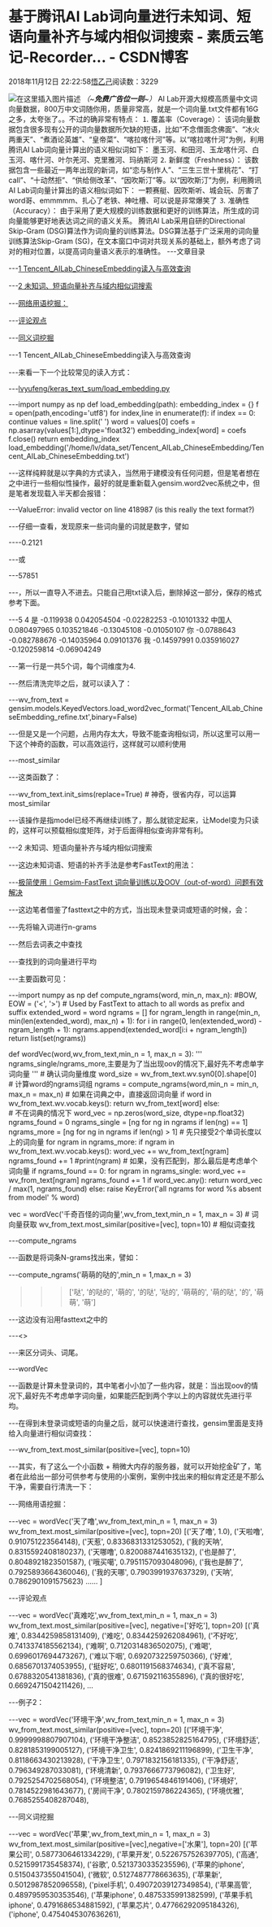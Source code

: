
# 基于腾讯AI Lab词向量进行未知词、短语向量补齐与域内相似词搜索 - 素质云笔记-Recorder... - CSDN博客

2018年11月12日 22:22:58[悟乙己](https://me.csdn.net/sinat_26917383)阅读数：3229


![在这里插入图片描述](https://img-blog.csdnimg.cn/20181112212351689.png?x-oss-process=image/watermark,type_ZmFuZ3poZW5naGVpdGk,shadow_10,text_aHR0cHM6Ly9ibG9nLmNzZG4ubmV0L3NpbmF0XzI2OTE3Mzgz,size_16,color_FFFFFF,t_70)
*（~**免费广告位一则**~）*
[
](https://img-blog.csdnimg.cn/20181112212351689.png?x-oss-process=image/watermark,type_ZmFuZ3poZW5naGVpdGk,shadow_10,text_aHR0cHM6Ly9ibG9nLmNzZG4ubmV0L3NpbmF0XzI2OTE3Mzgz,size_16,color_FFFFFF,t_70)AI Lab开源大规模高质量中文词向量数据，800万中文词随你用，质量非常高，就是一个词向量.txt文件都有16G之多，太夸张了。。不过的确非常有特点：
[
](https://img-blog.csdnimg.cn/20181112212351689.png?x-oss-process=image/watermark,type_ZmFuZ3poZW5naGVpdGk,shadow_10,text_aHR0cHM6Ly9ibG9nLmNzZG4ubmV0L3NpbmF0XzI2OTE3Mzgz,size_16,color_FFFFFF,t_70)⒈ 覆盖率（Coverage）：
[
](https://img-blog.csdnimg.cn/20181112212351689.png?x-oss-process=image/watermark,type_ZmFuZ3poZW5naGVpdGk,shadow_10,text_aHR0cHM6Ly9ibG9nLmNzZG4ubmV0L3NpbmF0XzI2OTE3Mzgz,size_16,color_FFFFFF,t_70)该词向量数据包含很多现有公开的词向量数据所欠缺的短语，比如“不念僧面念佛面”、“冰火两重天”、“煮酒论英雄”、“皇帝菜”、“喀拉喀什河”等。以“喀拉喀什河”为例，利用腾讯AI Lab词向量计算出的语义相似词如下：
[
](https://img-blog.csdnimg.cn/20181112212351689.png?x-oss-process=image/watermark,type_ZmFuZ3poZW5naGVpdGk,shadow_10,text_aHR0cHM6Ly9ibG9nLmNzZG4ubmV0L3NpbmF0XzI2OTE3Mzgz,size_16,color_FFFFFF,t_70)墨玉河、和田河、玉龙喀什河、白玉河、喀什河、叶尔羌河、克里雅河、玛纳斯河
[
](https://img-blog.csdnimg.cn/20181112212351689.png?x-oss-process=image/watermark,type_ZmFuZ3poZW5naGVpdGk,shadow_10,text_aHR0cHM6Ly9ibG9nLmNzZG4ubmV0L3NpbmF0XzI2OTE3Mzgz,size_16,color_FFFFFF,t_70)⒉ 新鲜度（Freshness）：
[
](https://img-blog.csdnimg.cn/20181112212351689.png?x-oss-process=image/watermark,type_ZmFuZ3poZW5naGVpdGk,shadow_10,text_aHR0cHM6Ly9ibG9nLmNzZG4ubmV0L3NpbmF0XzI2OTE3Mzgz,size_16,color_FFFFFF,t_70)该数据包含一些最近一两年出现的新词，如“恋与制作人”、“三生三世十里桃花”、“打call”、“十动然拒”、“供给侧改革”、“因吹斯汀”等。以“因吹斯汀”为例，利用腾讯AI Lab词向量计算出的语义相似词如下：
[
](https://img-blog.csdnimg.cn/20181112212351689.png?x-oss-process=image/watermark,type_ZmFuZ3poZW5naGVpdGk,shadow_10,text_aHR0cHM6Ly9ibG9nLmNzZG4ubmV0L3NpbmF0XzI2OTE3Mzgz,size_16,color_FFFFFF,t_70)一颗赛艇、因吹斯听、城会玩、厉害了word哥、emmmmm、扎心了老铁、神吐槽、可以说是非常爆笑了
[
](https://img-blog.csdnimg.cn/20181112212351689.png?x-oss-process=image/watermark,type_ZmFuZ3poZW5naGVpdGk,shadow_10,text_aHR0cHM6Ly9ibG9nLmNzZG4ubmV0L3NpbmF0XzI2OTE3Mzgz,size_16,color_FFFFFF,t_70)⒊ 准确性（Accuracy）：
[
](https://img-blog.csdnimg.cn/20181112212351689.png?x-oss-process=image/watermark,type_ZmFuZ3poZW5naGVpdGk,shadow_10,text_aHR0cHM6Ly9ibG9nLmNzZG4ubmV0L3NpbmF0XzI2OTE3Mzgz,size_16,color_FFFFFF,t_70)由于采用了更大规模的训练数据和更好的训练算法，所生成的词向量能够更好地表达词之间的语义关系。
[
](https://img-blog.csdnimg.cn/20181112212351689.png?x-oss-process=image/watermark,type_ZmFuZ3poZW5naGVpdGk,shadow_10,text_aHR0cHM6Ly9ibG9nLmNzZG4ubmV0L3NpbmF0XzI2OTE3Mzgz,size_16,color_FFFFFF,t_70)腾讯AI Lab采用自研的Directional Skip-Gram (DSG)算法作为词向量的训练算法。DSG算法基于广泛采用的词向量训练算法Skip-Gram (SG)，在文本窗口中词对共现关系的基础上，额外考虑了词对的相对位置，以提高词向量语义表示的准确性。
[
](https://img-blog.csdnimg.cn/20181112212351689.png?x-oss-process=image/watermark,type_ZmFuZ3poZW5naGVpdGk,shadow_10,text_aHR0cHM6Ly9ibG9nLmNzZG4ubmV0L3NpbmF0XzI2OTE3Mzgz,size_16,color_FFFFFF,t_70)
---文章目录

---[1  Tencent_AILab_ChineseEmbedding读入与高效查询](#1__Tencent_AILab_ChineseEmbedding_33)

---[2 未知词、短语向量补齐与域内相似词搜索](#2__88)

---[网络用语挖掘：](#_167)

---[评论观点](#_187)

---[同义词挖掘](#_229)


---1  Tencent_AILab_ChineseEmbedding读入与高效查询

---来看一下一个比较常见的读入方式：

---[lvyufeng/keras_text_sum/load_embedding.py](https://github.com/lvyufeng/keras_text_sum/blob/77d2f8beef5739fa51f507d06e63a916f9d7de87/utils/load_embedding.py)

---import numpy as np
def load_embedding(path):
    embedding_index = {}
    f = open(path,encoding='utf8')
    for index,line in enumerate(f):
        if index == 0:
            continue
        values = line.split(' ')
        word = values[0]
        coefs = np.asarray(values[1:],dtype='float32')
        embedding_index[word] = coefs
    f.close()
    return embedding_index
load_embedding('/home/lv/data_set/Tencent_AILab_ChineseEmbedding/Tencent_AILab_ChineseEmbedding.txt')

---这样纯粹就是以字典的方式读入，当然用于建模没有任何问题，但是笔者想在之中进行一些相似性操作，最好的就是重新载入gensim.word2vec系统之中，但是笔者发现载入半天都会报错：

---ValueError: invalid vector on line 418987 (is this really the text format?)

---仔细一查看，发现原来一些词向量的词就是数字，譬如

----0.2121

---或

---57851

---，所以一直导入不进去。只能自己用txt读入后，删除掉这一部分，保存的格式参考下面。

---5 4
是 -0.119938 0.042054504 -0.02282253 -0.10101332
中国人 0.080497965 0.103521846 -0.13045108 -0.01050107
你 -0.0788643 -0.082788676 -0.14035964 0.09101376
我 -0.14597991 0.035916027 -0.120259814 -0.06904249

---第一行是一共5个词，每个词维度为4.

---然后清洗完毕之后，就可以读入了：

---wv_from_text = gensim.models.KeyedVectors.load_word2vec_format('Tencent_AILab_ChineseEmbedding_refine.txt',binary=False)

---但是又是一个问题，占用内存太大，导致不能查询相似词，所以这里可以用一下这个神奇的函数，可以高效运行，这样就可以顺利使用

---most_similar

---这类函数了：

---wv_from_text.init_sims(replace=True)  \# 神奇，很省内存，可以运算most_similar

---该操作是指model已经不再继续训练了，那么就锁定起来，让Model变为只读的，这样可以预载相似度矩阵，对于后面得相似查询非常有利。

---2 未知词、短语向量补齐与域内相似词搜索

---这边未知词语、短语的补齐手法是参考FastText的用法：

---[极简使用︱Gemsim-FastText 词向量训练以及OOV（out-of-word）问题有效解决](https://blog.csdn.net/sinat_26917383/article/details/83041424)

---这边笔者借鉴了fasttext之中的方式，当出现未登录词或短语的时候，会：

---先将输入词进行n-grams

---然后去词表之中查找

---查找到的词向量进行平均

---主要函数可见：

---import numpy as np
def compute_ngrams(word, min_n, max_n):
    \#BOW, EOW = ('<', '>')  \# Used by FastText to attach to all words as prefix and suffix
    extended_word =  word
    ngrams = []
    for ngram_length in range(min_n, min(len(extended_word), max_n) + 1):
        for i in range(0, len(extended_word) - ngram_length + 1):
            ngrams.append(extended_word[i:i + ngram_length])
    return list(set(ngrams))

def wordVec(word,wv_from_text,min_n = 1, max_n = 3):
    '''
    ngrams_single/ngrams_more,主要是为了当出现oov的情况下,最好先不考虑单字词向量
    '''
    \# 确认词向量维度
    word_size = wv_from_text.wv.syn0[0].shape[0]   
    \# 计算word的ngrams词组
    ngrams = compute_ngrams(word,min_n = min_n, max_n = max_n)
    \# 如果在词典之中，直接返回词向量
    if word in wv_from_text.wv.vocab.keys():
        return wv_from_text[word]
    else:  
        \# 不在词典的情况下
        word_vec = np.zeros(word_size, dtype=np.float32)
        ngrams_found = 0
        ngrams_single = [ng for ng in ngrams if len(ng) == 1]
        ngrams_more = [ng for ng in ngrams if len(ng) > 1]
        \# 先只接受2个单词长度以上的词向量
        for ngram in ngrams_more:
            if ngram in wv_from_text.wv.vocab.keys():
                word_vec += wv_from_text[ngram]
                ngrams_found += 1
                \#print(ngram)
        \# 如果，没有匹配到，那么最后是考虑单个词向量
        if ngrams_found == 0:
            for ngram in ngrams_single:
                word_vec += wv_from_text[ngram]
                ngrams_found += 1
        if word_vec.any():
            return word_vec / max(1, ngrams_found)
        else:
            raise KeyError('all ngrams for word %s absent from model' % word)
    
vec = wordVec('千奇百怪的词向量',wv_from_text,min_n = 1, max_n = 3)  \# 词向量获取
wv_from_text.most_similar(positive=[vec], topn=10)    \# 相似词查找

---compute_ngrams

---函数是将词条N-grams找出来，譬如：

---compute_ngrams('萌萌的哒的',min_n = 1,max_n = 3)
>>> ['哒', '的哒的', '萌的', '的哒', '哒的', '萌萌的', '萌的哒', '的', '萌萌', '萌']

---这边没有沿用fasttext之中的

---<>

---来区分词头、词尾。

---wordVec

---函数是计算未登录词的，其中笔者小小加了一些内容，就是：当出现oov的情况下,最好先不考虑单字词向量，如果能匹配到两个字以上的内容就优先进行平均。

---在得到未登录词或短语的向量之后，就可以快速进行查找，gensim里面是支持给入向量进行相似词查找：

---wv_from_text.most_similar(positive=[vec], topn=10)

---其实，有了这么一个小函数 + 稍微大内存的服务器，就可以开始挖金矿了，笔者在此给出一部分可供参考与使用的小案例，案例中找出来的相似肯定还是不那么干净，需要自行清洗一下：

---网络用语挖掘：

---vec = wordVec('天了噜',wv_from_text,min_n = 1, max_n = 3)
wv_from_text.most_similar(positive=[vec], topn=20)
[('天了噜', 1.0),
 ('天啦噜', 0.910751223564148),
 ('天惹', 0.8336831331253052),
 ('我的天呐', 0.8315592408180237),
 ('天哪噜', 0.8200887441635132),
 ('也是醉了', 0.8048921823501587),
 ('哦买噶', 0.7951157093048096),
 ('我也是醉了', 0.7925893664360046),
 ('我的天哪', 0.7903991937637329),
 ('天呐', 0.7862901091575623)
......
]

---评论观点

---vec = wordVec('真难吃',wv_from_text,min_n = 1, max_n = 3)
wv_from_text.most_similar(positive=[vec], negative=['好吃'], topn=20)
[('真难', 0.8344259858131409),
 ('难吃', 0.8344259262084961),
 ('不好吃', 0.7413374185562134),
 ('难啊', 0.7120314836502075),
 ('难喝', 0.6996017694473267),
 ('难以下咽', 0.6920732259750366),
 ('好难', 0.6856701374053955),
 ('挺好吃', 0.6801191568374634),
 ('真不容易', 0.6788320541381836),
 ('真的很难', 0.671592116355896),
 ('真的很好吃', 0.6692471504211426),
...

---例子2：

---vec = wordVec('环境干净',wv_from_text,min_n = 1, max_n = 3)
wv_from_text.most_similar(positive=[vec], topn=20)
[('环境干净', 0.9999998807907104),
 ('环境干净整洁', 0.8523852825164795),
 ('环境舒适', 0.8281853199005127),
 ('环境干净卫生', 0.8241869211196899),
 ('卫生干净', 0.8118663430213928),
 ('干净卫生', 0.7971832156181335),
 ('干净舒适', 0.796349287033081),
 ('环境清新', 0.7937666773796082),
 ('卫生好', 0.7925254702568054),
 ('环境整洁', 0.7919654846191406),
 ('环境好', 0.7814522981643677),
 ('房间干净', 0.7802159786224365),
 ('环境优雅', 0.7685255408287048),

---同义词挖掘

---vec = wordVec('苹果',wv_from_text,min_n = 1, max_n = 3)
wv_from_text.most_similar(positive=[vec],negative=['水果'], topn=20)
[('苹果公司', 0.5877306461334229),
 ('苹果开发', 0.5226757526397705),
 ('高通', 0.5215991735458374),
 ('谷歌', 0.5213730335235596),
 ('苹果的iphone', 0.5150437355041504),
 ('微软', 0.5127487778663635),
 ('苹果新', 0.5012987852096558),
 ('pixel手机', 0.49072039127349854),
 ('苹果高管', 0.4897959530353546),
 ('苹果iphone', 0.4875335991382599),
 ('苹果手机iphone', 0.4791686534881592),
 ('苹果芯片', 0.47766292095184326),
 ('iphone', 0.4754045307636261),


[
  ](https://img-blog.csdnimg.cn/20181112212351689.png?x-oss-process=image/watermark,type_ZmFuZ3poZW5naGVpdGk,shadow_10,text_aHR0cHM6Ly9ibG9nLmNzZG4ubmV0L3NpbmF0XzI2OTE3Mzgz,size_16,color_FFFFFF,t_70)